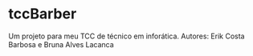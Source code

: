 # tccBarber
 Um projeto para meu TCC de técnico em inforática. Autores: Erik Costa Barbosa e Bruna Alves Lacanca
